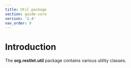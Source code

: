 ```yaml
---
title: Util package
section: guide-core
version: '2.4'
nav_order: 9
---
```

# Introduction

The **org.restlet.util** package contains various utility classes.
